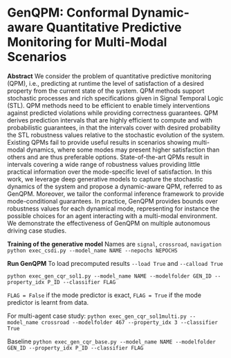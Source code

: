 # GenQPM: Conformal Dynamic-aware Quantitative Predictive Monitoring for Multi-Modal Scenarios

**Abstract**
We consider the problem of quantitative predictive monitoring (QPM), i.e., predicting at runtime the level of satisfaction of a desired property from the current state of the system. QPM methods support stochastic processes and rich specifications given in Signal Temporal Logic (STL). QPM methods need to be efficient to enable timely interventions against predicted violations while providing correctness guarantees. QPM derives prediction intervals that are highly efficient to compute and with probabilistic guarantees, in that the intervals cover with desired probability the STL robustness values relative to the stochastic evolution of the system. 
Existing QPMs fail to provide useful results in scenarios showing multi-modal dynamics, where some modes may present higher satisfaction than others and are thus preferable options.  State-of-the-art QPMs result in intervals covering a wide range of robustness values providing little practical information over the mode-specific level of satisfaction. In this work, we leverage deep generative models to capture the stochastic dynamics of the system and propose a dynamic-aware QPM, referred to as GenQPM. Moreover, we tailor the conformal inference framework to provide mode-conditional guarantees. In practice, GenQPM provides bounds over robustness values for each dynamical mode, representing for instance the possible choices for an agent interacting with a multi-modal environment.
We demonstrate the effectiveness of GenQPM on multiple autonomous driving case studies.


**Training of the generative model**
Names are `signal`, `crossroad`, `navigation`
`python exec_csdi.py --model_name NAME --nepochs NEPOCHS`


**Run GenQPM**
To load precomputed results `--load True` and `--calload True`

`python exec_gen_cqr_sol1.py --model_name NAME --modelfolder GEN_ID --property_idx P_ID --classifier FLAG`

`FLAG = False` if the mode predictor is exact, `FLAG = True` if the mode predictor is learnt from data.

For multi-agent case study:
`python exec_gen_cqr_sol1multi.py --model_name crossroad --modelfolder 467 --property_idx 3 --classifier True`


Baseline
`python exec_gen_cqr_base.py --model_name NAME --modelfolder GEN_ID --property_idx P_ID --classifier FLAG`
